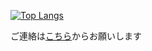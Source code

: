[![Top Langs](https://github-readme-stats.vercel.app/api/top-langs/?username=KeitaUenishi&theme=vue-dark&show_icons=true&layout=compact)](https://github.com?tab=repositories)

ご連絡は[こちら](https://forms.gle/cwBwovqLr1XBFKfu8)からお願いします
